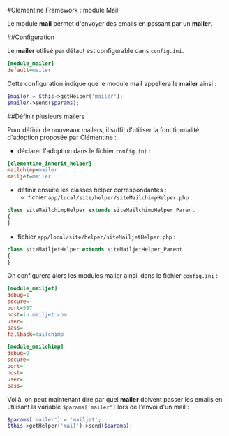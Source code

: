 #Clementine Framework : module Mail

Le module __mail__ permet d'envoyer des emails en passant par un __mailer__.

##Configuration

Le __mailer__ utilisé par défaut est configurable dans `config.ini`. 
```ini
[module_mailer]
default=mailer
```

Cette configuration indique que le module __mail__ appellera le __mailer__ ainsi : 
```php 
$mailer = $this->getHelper('mailer');
$mailer->send($params);
```

##Définir plusieurs mailers

Pour définir de nouveaux mailers, il suffit d'utiliser la fonctionnalité d'adoption proposée par Clémentine :
- déclarer l'adoption dans le fichier `config.ini` :
```ini
[clementine_inherit_helper]
mailchimp=mailer
mailjet=mailer
```

- définir ensuite les classes helper correspondantes : 
  - fichier `app/local/site/helper/siteMailchimpHelper.php` : 
```php
class siteMailchimpHelper extends siteMailchimpHelper_Parent
{
}
```
  - fichier `app/local/site/helper/siteMailjetHelper.php` : 
```php
class siteMailjetHelper extends siteMailjetHelper_Parent
{
}
```

On configurera alors les modules mailer ainsi, dans le fichier `config.ini` :
```ini
[module_mailjet]
debug=1
secure=
port=587
host=in.mailjet.com
user=
pass=
fallback=mailchimp

[module_mailchimp]
debug=0
secure=
port=
host=
user=
pass=
```

Voilà, on peut maintenant dire par quel __mailer__ doivent passer les emails en utilisant la variable `$params['mailer']` lors de l'envoi d'un mail :
```php
$params['mailer'] = 'mailjet';
$this->getHelper('mail')->send($params);
```
